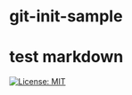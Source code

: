 # git-init-sample

# test markdown
[![License: MIT](https://img.shields.io/badge/License-MIT-yellow.svg)](https://opensource.org/licenses/MIT)

